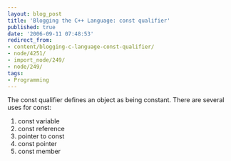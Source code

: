 ```yaml
---
layout: blog_post
title: 'Blogging the C++ Language: const qualifier'
published: true
date: '2006-09-11 07:48:53'
redirect_from:
- content/blogging-c-language-const-qualifier/
- node/4251/
- import_node/249/
- node/249/
tags:
- Programming
---
```


The const qualifier defines an object as being constant. There are several uses for const:

1.  const variable
2.  const reference
3.  pointer to const
4.  const pointer
5.  const member

